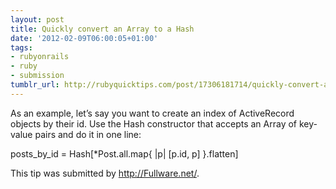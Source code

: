 ```yaml
---
layout: post
title: Quickly convert an Array to a Hash
date: '2012-02-09T06:00:05+01:00'
tags:
- rubyonrails
- ruby
- submission
tumblr_url: http://rubyquicktips.com/post/17306181714/quickly-convert-an-array-to-a-hash
---
```

As an example, let’s say you want to create an index of ActiveRecord objects by their id. Use the Hash constructor that accepts an Array of key-value pairs and do it in one line:


  posts_by_id = Hash[*Post.all.map{ |p| [p.id, p] }.flatten]


This tip was submitted by http://Fullware.net/.
